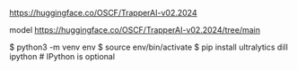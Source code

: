 https://huggingface.co/OSCF/TrapperAI-v02.2024

model 
https://huggingface.co/OSCF/TrapperAI-v02.2024/tree/main

$ python3 -m venv env
$ source env/bin/activate
$ pip install ultralytics dill ipython # IPython is optional

